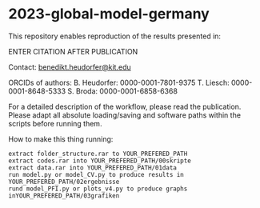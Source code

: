 # 2023-global-model-germany

This repository enables reproduction of the results presented in:

ENTER CITATION AFTER PUBLICATION

Contact: benedikt.heudorfer@kit.edu

ORCIDs of authors: B. Heudorfer: 0000-0001-7801-9375 T. Liesch: 0000-0001-8648-5333 S. Broda: 0000-0001-6858-6368

For a detailed description of the workflow, please read the publication. Please adapt all absolute loading/saving and software paths within the scripts before running them.

How to make this thing running:

    extract folder_structure.rar to YOUR_PREFERED_PATH
    extract codes.rar into YOUR_PREFERED_PATH/00skripte
    extract data.rar into YOUR_PREFERED_PATH/01data
    run model.py or model_CV.py to produce results in YOUR_PREFERED_PATH/02ergebnisse
    rund model_PFI.py or plots_v4.py to produce graphs inYOUR_PREFERED_PATH/03grafiken
